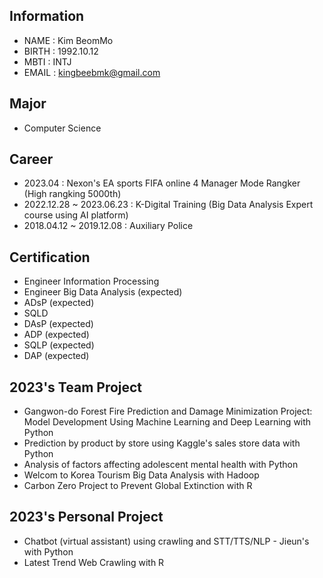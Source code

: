 <!--
**KingBeeM/KingBeeM** is a ✨ _special_ ✨ repository because its `README.md` (this file) appears on your GitHub profile.

Here are some ideas to get you started:

- 🔭 I’m currently working on ...
- 🌱 I’m currently learning ...
- 👯 I’m looking to collaborate on ...
- 🤔 I’m looking for help with ...
- 💬 Ask me about ...
- 📫 How to reach me: ...
- 😄 Pronouns: ...
- ⚡ Fun fact: ...
-->

## Information

- NAME    : Kim BeomMo
- BIRTH   : 1992.10.12
- MBTI    : INTJ
- EMAIL   : kingbeebmk@gmail.com

## Major

- Computer Science


## Career

- 2023.04 : Nexon's EA sports FIFA online 4 Manager Mode Rangker (High rangking 5000th)
- 2022.12.28 ~ 2023.06.23 : K-Digital Training (Big Data Analysis Expert course using AI platform)
- 2018.04.12 ~ 2019.12.08 : Auxiliary Police


## Certification

- Engineer Information Processing
- Engineer Big Data Analysis (expected)
- ADsP (expected)
- SQLD
- DAsP (expected)
- ADP (expected)
- SQLP (expected)
- DAP (expected)

## 2023's Team Project

- Gangwon-do Forest Fire Prediction and Damage Minimization Project: Model Development Using Machine Learning and Deep Learning with Python
- Prediction by product by store using Kaggle's sales store data with Python
- Analysis of factors affecting adolescent mental health with Python
- Welcom to Korea Tourism Big Data Analysis with Hadoop
- Carbon Zero Project to Prevent Global Extinction with R

## 2023's Personal Project

- Chatbot (virtual assistant) using crawling and STT/TTS/NLP - Jieun's with Python
- Latest Trend Web Crawling with R
